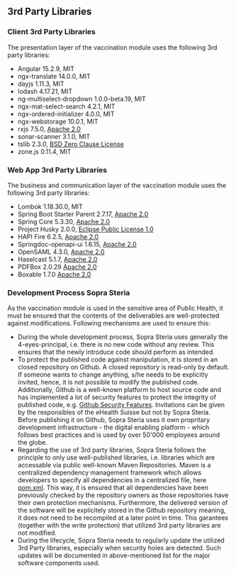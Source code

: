 ## 3rd Party Libraries

### Client 3rd Party Libraries

The presentation layer of the vaccination module uses the following 3rd party libraries:

- Angular 15.2.9, MIT
- ngx-translate 14.0.0, MIT
- dayjs 1.11.3, MIT
- lodash 4.17.21, MIT
- ng-multiselect-dropdown 1.0.0-beta.19, MIT
- ngx-mat-select-search 4.2.1, MIT
- ngx-ordered-initializer 4.0.0, MIT
- ngx-webstorage 10.0.1, MIT
- rxjs 7.5.0, [Apache 2.0](https://www.apache.org/licenses/LICENSE-2.0.html)
- sonar-scanner 3.1.0, MIT
- tslib 2.3.0, [BSD Zero Clause License](https://opensource.org/licenses/0BSD)
- zone.js 0.11.4, MIT

### Web App 3rd Party Libraries
The business and communication layer of the vaccination module uses the following 3rd party libraries: 

- Lombok 1.18.30.0, MIT
- Spring Boot Starter Parent 2.7.17, [Apache 2.0](https://www.apache.org/licenses/LICENSE-2.0.html)
- Spring Core 5.3.30, [Apache 2.0](https://github.com/spring-projects/spring-framework/blob/main/LICENSE.txt)
- Project Husky 2.0.0, [Eclipse Public License 1.0](https://www.eclipse.org/org/documents/epl-v10.php)
- HAPI Fire 6.2.5, [Apache 2.0](https://www.apache.org/licenses/LICENSE-2.0.html)
- Springdoc-openapi-ui 1.6.15, [Apache 2.0](https://www.apache.org/licenses/LICENSE-2.0.html)
- OpenSAML 4.3.0, [Apache 2.0](https://www.apache.org/licenses/LICENSE-2.0.html)
- Haselcast 5.1.7, [Apache 2.0](https://www.apache.org/licenses/LICENSE-2.0.html)
- PDFBox 2.0.29 [Apache 2.0](https://github.com/apache/pdfbox/blob/trunk/LICENSE.txt)
- Boxable 1.7.0 [Apache 2.0](https://github.com/dhorions/boxable/blob/master/COPYING)


### Development Process Sopra Steria

As the vaccination module is used in the sensitive area of Public Health, it must be ensured that the contents of the deliverables are well-protected against modifications.
Following mechanisms are used to ensure this:
* During the whole development process, Sopra Steria uses generally the 4-eyes-principal, i.e. there is no new code without any review. This ensures that the newly introduce code should perform as intended.
* To protect the published code against manipulation, it is stored in an closed repository on Github. A closed repository is read-only by default. If someone wants to change anything, s/he needs to be explicitly invited, hence, it is not possible to modify the published code. Additionally, Github is a well-known platform to host source code and has implemented a lot of security features to protect the integrity of published code, e.g. [Github Security Features](https://docs.github.com/en/code-security/getting-started/github-security-features). Invitations can be given by the responsibles of the eHealth Suisse but not by Sopra Steria.  
  Before publishing it on Github, Sopra Steria uses it own propritary development infrastructure - the digital enabling platform - which follows best practices and is used by over 50'000 employees around the globe.
* Regarding the use of 3rd party libraries, Sopra Steria follows the principle to only use well-published libraries, i.e. libraries which are accessable via public well-known Maven Repositories. Maven is a centralized dependency management framework which allows developers to specify all dependencies in a centralized file, here [pom.xml](https://github.com/ehealthsuisse/Impfmodul-Phase-I/blob/main/Implementation/vaccination-module-backend/pom.xml). This way, it is ensured that all dependencies have been previously checked by the repository owners as those repositories have their own protection mechanisms.
  Furthermore, the delivered version of the software will be explicitely stored in the Github repository meaning, it does not need to be recompiled at a later point in time. This garantees (together with the write protection) that utilized 3rd party libraries are not modified.
* During the lifecycle, Sopra Steria needs to regularly update the utilized 3rd Party libraries, especially when security holes are detected. Such updates will be documented in above-mentioned list for the major software components used. 